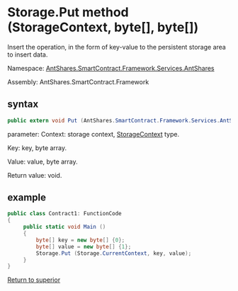 # Storage.Put method (StorageContext, byte[], byte[])

Insert the operation, in the form of key-value to the persistent storage area to insert data.

Namespace: [AntShares.SmartContract.Framework.Services.AntShares](../../AntShares.md)

Assembly: AntShares.SmartContract.Framework

## syntax

```c#
public extern void Put (AntShares.SmartContract.Framework.Services.AntShares.StorageContext context, byte[] key, byte[] value)
```

parameter:
Context: storage context, [StorageContext](../StorageContex.md) type.

Key: key, byte array.

Value: value, byte array.

Return value: void.

## example

```c#
public class Contract1: FunctionCode
{
     public static void Main ()
     {
         byte[] key = new byte[] {0};
         byte[] value = new byte[] {1};
         Storage.Put (Storage.CurrentContext, key, value);
     }
}
```



[Return to superior](../Storage.md)
